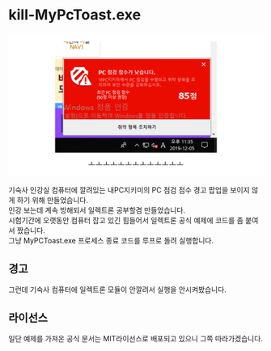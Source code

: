 # kill-MyPcToast.exe

![](./fuxxing.png)

기숙사 인강실 컴퓨터에 깔려있는 내PC지키미의 PC 점검 점수 경고 팝업을 보이지 않게 하기 위해 만들었습니다.  
인강 보는데 계속 방해되서 일렉트론 공부할겸 만들었습니다.  
시험기간에 오랫동안 컴퓨터 잡고 있긴 힘들어서 일렉트론 공식 예제에 코드를 좀 붙여서 짰습니다.  
그냥 MyPCToast.exe 프로세스 종료 코드를 루프로 돌려 실행합니다.  

## 경고
그런데 기숙사 컴퓨터에 일렉트론 모듈이 안깔려서 실행을 안시켜봤습니다.

## 라이선스
일단 예제를 가져온 공식 문서는 MIT라이선스로 배포되고 있으니 그쪽 따라가겠습니다.  
